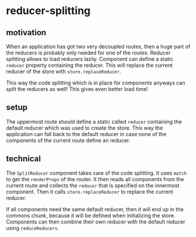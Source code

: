 # reducer-splitting

## motivation

When an application has got two very decoupled routes, then a huge part of the reducers
is probably only needed for one of the routes. Reducer splitting allows to load
reducers lazily. Component can define a static `reducer` property containing the
reducer. This will replace the current reducer of the store with `store.replaceReducer`.

This way the code splitting which is in place for components anyways can split
the reducers as well! This gives even better load time!

## setup

The uppermost route should define a static called `reducer` containing the
default reducer which was used to create the store. This way the application
can fall back to the default reducer in case none of the components of the current
route define an reducer.

## technical

The `SplitReducer` component takes care of the code splitting.
It uses `match` to get the `renderProps` of the router.
It then reads all components from the current route and collects the `reducer`
that is specified on the innermost component.
Then it calls `store.replaceReducer` to replace the current reducer.

If all components need the same default reducer, then it will end up in the
commons chunk, because it will be defined when initializing the store.
Components can then combine their own reducer with the default reducer using `reduceReducers`.
